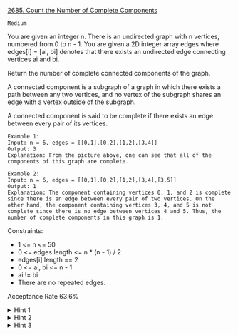 [2685. Count the Number of Complete Components](https://leetcode.com/problems/count-the-number-of-complete-components/description/)

`Medium`

You are given an integer n. There is an undirected graph with n vertices, numbered from 0 to n - 1. You are given a 2D integer array edges where edges[i] = [ai, bi] denotes that there exists an undirected edge connecting vertices ai and bi.

Return the number of complete connected components of the graph.

A connected component is a subgraph of a graph in which there exists a path between any two vertices, and no vertex of the subgraph shares an edge with a vertex outside of the subgraph.

A connected component is said to be complete if there exists an edge between every pair of its vertices.

```
Example 1:
Input: n = 6, edges = [[0,1],[0,2],[1,2],[3,4]]
Output: 3
Explanation: From the picture above, one can see that all of the components of this graph are complete.

Example 2:
Input: n = 6, edges = [[0,1],[0,2],[1,2],[3,4],[3,5]]
Output: 1
Explanation: The component containing vertices 0, 1, and 2 is complete since there is an edge between every pair of two vertices. On the other hand, the component containing vertices 3, 4, and 5 is not complete since there is no edge between vertices 4 and 5. Thus, the number of complete components in this graph is 1.
``` 

Constraints:

- 1 <= n <= 50
- 0 <= edges.length <= n * (n - 1) / 2
- edges[i].length == 2
- 0 <= ai, bi <= n - 1
- ai != bi
- There are no repeated edges.

Acceptance Rate
63.6%

<details>
<summary>Hint 1</summary>

Find the connected components of an undirected graph using depth-first search (DFS) or breadth-first search (BFS).

</details>

<details>
<summary>Hint 2</summary>

For each connected component, count the number of nodes and edges in the component.

</details>

<details>
<summary>Hint 3</summary>

A connected component is complete if and only if the number of edges in the component is equal to m*(m-1)/2, where m is the number of nodes in the component.

</details>